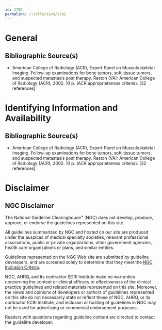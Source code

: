 ```yaml
---
id: 2782
permalink: /:collection/2782
---
```


# General

## Bibliographic Source(s)

- American College of Radiology (ACR), Expert Panel on Musculoskeletal Imaging. Follow-up examinations for bone tumors, soft-tissue tumors, and suspected metastasis post therapy. Reston (VA): American College of Radiology (ACR); 2002. 10 p. (ACR appropriateness criteria). [32 references]

# Identifying Information and Availability

## Bibliographic Source(s)

- American College of Radiology (ACR), Expert Panel on Musculoskeletal Imaging. Follow-up examinations for bone tumors, soft-tissue tumors, and suspected metastasis post therapy. Reston (VA): American College of Radiology (ACR); 2002. 10 p. (ACR appropriateness criteria). [32 references]

# Disclaimer

## NGC Disclaimer

The National Guideline Clearinghouse™ (NGC) does not develop, produce, approve, or endorse the guidelines represented on this site.

All guidelines summarized by NGC and hosted on our site are produced under the auspices of medical specialty societies, relevant professional associations, public or private organizations, other government agencies, health care organizations or plans, and similar entities.

Guidelines represented on the NGC Web site are submitted by guideline developers, and are screened solely to determine that they meet the [NGC Inclusion Criteria](/help-and-about/summaries/inclusion-criteria).

NGC, AHRQ, and its contractor ECRI Institute make no warranties concerning the content or clinical efficacy or effectiveness of the clinical practice guidelines and related materials represented on this site. Moreover, the views and opinions of developers or authors of guidelines represented on this site do not necessarily state or reflect those of NGC, AHRQ, or its contractor ECRI Institute, and inclusion or hosting of guidelines in NGC may not be used for advertising or commercial endorsement purposes.

Readers with questions regarding guideline content are directed to contact the guideline developer.

